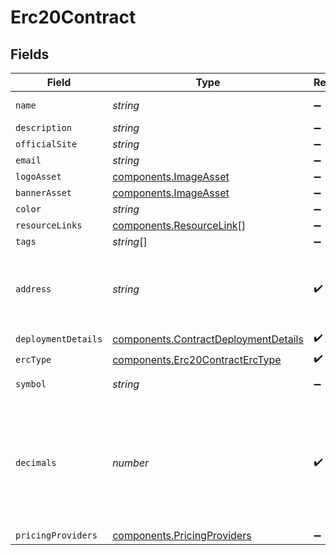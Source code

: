 # Erc20Contract


## Fields

| Field                                                                                                                                 | Type                                                                                                                                  | Required                                                                                                                              | Description                                                                                                                           | Example                                                                                                                               |
| ------------------------------------------------------------------------------------------------------------------------------------- | ------------------------------------------------------------------------------------------------------------------------------------- | ------------------------------------------------------------------------------------------------------------------------------------- | ------------------------------------------------------------------------------------------------------------------------------------- | ------------------------------------------------------------------------------------------------------------------------------------- |
| `name`                                                                                                                                | *string*                                                                                                                              | :heavy_minus_sign:                                                                                                                    | The contract name.                                                                                                                    | Wrapped AVAX                                                                                                                          |
| `description`                                                                                                                         | *string*                                                                                                                              | :heavy_minus_sign:                                                                                                                    | N/A                                                                                                                                   |                                                                                                                                       |
| `officialSite`                                                                                                                        | *string*                                                                                                                              | :heavy_minus_sign:                                                                                                                    | N/A                                                                                                                                   |                                                                                                                                       |
| `email`                                                                                                                               | *string*                                                                                                                              | :heavy_minus_sign:                                                                                                                    | N/A                                                                                                                                   |                                                                                                                                       |
| `logoAsset`                                                                                                                           | [components.ImageAsset](../../models/components/imageasset.md)                                                                        | :heavy_minus_sign:                                                                                                                    | N/A                                                                                                                                   |                                                                                                                                       |
| `bannerAsset`                                                                                                                         | [components.ImageAsset](../../models/components/imageasset.md)                                                                        | :heavy_minus_sign:                                                                                                                    | N/A                                                                                                                                   |                                                                                                                                       |
| `color`                                                                                                                               | *string*                                                                                                                              | :heavy_minus_sign:                                                                                                                    | N/A                                                                                                                                   |                                                                                                                                       |
| `resourceLinks`                                                                                                                       | [components.ResourceLink](../../models/components/resourcelink.md)[]                                                                  | :heavy_minus_sign:                                                                                                                    | N/A                                                                                                                                   |                                                                                                                                       |
| `tags`                                                                                                                                | *string*[]                                                                                                                            | :heavy_minus_sign:                                                                                                                    | N/A                                                                                                                                   |                                                                                                                                       |
| `address`                                                                                                                             | *string*                                                                                                                              | :heavy_check_mark:                                                                                                                    | A wallet or contract address in mixed-case checksum encoding.                                                                         | 0x71C7656EC7ab88b098defB751B7401B5f6d8976F                                                                                            |
| `deploymentDetails`                                                                                                                   | [components.ContractDeploymentDetails](../../models/components/contractdeploymentdetails.md)                                          | :heavy_check_mark:                                                                                                                    | N/A                                                                                                                                   |                                                                                                                                       |
| `ercType`                                                                                                                             | [components.Erc20ContractErcType](../../models/components/erc20contracterctype.md)                                                    | :heavy_check_mark:                                                                                                                    | N/A                                                                                                                                   |                                                                                                                                       |
| `symbol`                                                                                                                              | *string*                                                                                                                              | :heavy_minus_sign:                                                                                                                    | The contract symbol.                                                                                                                  | WAVAX                                                                                                                                 |
| `decimals`                                                                                                                            | *number*                                                                                                                              | :heavy_check_mark:                                                                                                                    | The number of decimals the token uses. For example `6`, means to divide the token amount by `1000000` to get its user representation. | 18                                                                                                                                    |
| `pricingProviders`                                                                                                                    | [components.PricingProviders](../../models/components/pricingproviders.md)                                                            | :heavy_minus_sign:                                                                                                                    | N/A                                                                                                                                   |                                                                                                                                       |